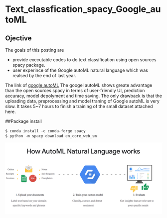 # Text_classfication_spacy_Google_autoML

## Ojective
The goals of this posting are 
- provide executable codes to do text classification using open sources spacy package. 
- user experince of the Google autoML natural language which was realsed by the end of last year.

The link of [google autoML](https://cloud.google.com/natural-language/#how-automl-natural-language-works)
The googel autoML shows greate advantage than the open sources spacy in terms of user-friendly UI, prediction accuracy, model depolyment and time saving. The only drawback is that the uploading data, preprocessing  and model traning of Google autoML is very slow. It takes 5~7 hours to finish a training of the small dataset attached here.

##Package install

    $ conda install -c conda-forge spacy
    $ python -m spacy download en_core_web_sm
    
![Alt text](Google_auto_ML.png?raw=true "Optional Title")    
